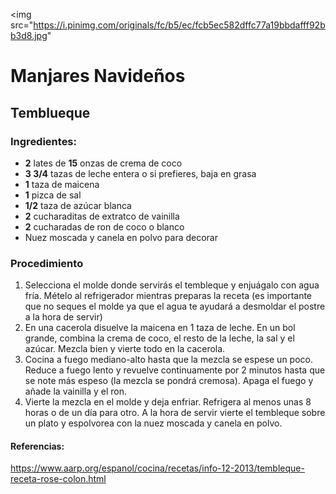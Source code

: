 <img src="https://i.pinimg.com/originals/fc/b5/ec/fcb5ec582dffc77a19bbdafff92bb3d8.jpg"


# Manjares Navideños
## Temblueque
### Ingredientes:
- **2** lates de **15** onzas de crema de coco
- **3 3/4** tazas de leche entera o si prefieres, baja en grasa
- **1** taza de maicena
- **1** pizca de sal
- **1/2** taza de azúcar blanca
- **2** cucharaditas de extratco de vainilla
- **2** cucharadas de ron de coco o blanco
- Nuez moscada y canela en polvo para decorar
### Procedimiento
1. Selecciona el molde donde servirás el tembleque y enjuágalo con agua fría. Mételo al refrigerador mientras preparas la receta (es importante que no seques el molde ya que el agua te ayudará a desmoldar el postre a la hora de servir)
2. En una cacerola disuelve la maicena en 1 taza de leche. En un bol grande,  combina la crema de coco, el resto de la leche, la sal y el azúcar. Mezcla bien y vierte todo en la cacerola.
3. Cocina a fuego mediano-alto hasta que la mezcla se espese un poco. Reduce a fuego lento y revuelve continuamente por 2 minutos hasta que se note más espeso (la mezcla se pondrá cremosa). Apaga el fuego y añade la vainilla y el ron.
4.  Vierte la mezcla en el molde y deja enfriar. Refrigera al menos unas 8 horas o de un día para otro. A la hora de servir vierte el tembleque sobre un plato y espolvorea con la nuez moscada y canela en polvo.

#### Referencias:
https://www.aarp.org/espanol/cocina/recetas/info-12-2013/tembleque-receta-rose-colon.html
